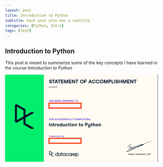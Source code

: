 ```yaml
---
layout: post
title: Introduction to Python
subtitle: Each post also has a subtitle
categories: [Python, Intro]
tags: [test]
---
```


## Introduction to Python

This post is meant to summarize some of the key concepts I have learned in the course *Introduction to Python*


![datacamp certification](/assets/images/banners/datacamp_certificate_dummy.jpg)